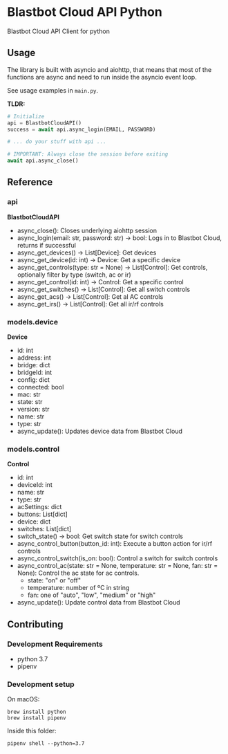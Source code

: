 # Blastbot Cloud API Python

Blastbot Cloud API Client for python

## Usage

The library is built with asyncio and aiohttp, that means that most of the functions are async and need to run inside the asyncio event loop.

See usage examples in `main.py`.

**TLDR:**

```python
# Initialize
api = BlastbotCloudAPI()
success = await api.async_login(EMAIL, PASSWORD)

# ... do your stuff with api ...

# IMPORTANT: Always close the session before exiting
await api.async_close()
```

## Reference

### api

**BlastbotCloudAPI**

- async_close(): Closes underlying aiohttp session
- async_login(email: str, password: str) -> bool: Logs in to Blastbot Cloud, returns if successful
- async_get_devices() -> List[Device]: Get devices
- async_get_device(id: int) -> Device: Get a specific device
- async_get_controls(type: str = None) -> List[Control]: Get controls, optionally filter by type (switch, ac or ir)
- async_get_control(id: int) -> Control: Get a specific control
- async_get_switches() -> List[Control]: Get all switch controls
- async_get_acs() -> List[Control]: Get al AC controls
- async_get_irs() -> List[Control]: Get all ir/rf controls

### models.device

**Device**

- id: int
- address: int
- bridge: dict
- bridgeId: int
- config: dict
- connected: bool
- mac: str
- state: str
- version: str
- name: str
- type: str
- async_update(): Updates device data from Blastbot Cloud

### models.control

**Control**

- id: int
- deviceId: int
- name: str
- type: str
- acSettings: dict
- buttons: List[dict]
- device: dict
- switches: List[dict]
- switch_state() -> bool: Get switch state for switch controls
- async_control_button(button_id: int): Execute a button action for ir/rf controls
- async_control_switch(is_on: bool): Control a switch for switch controls
- async_control_ac(state: str = None, temperature: str = None, fan: str = None): Control the ac state for ac controls.
  - state: "on" or "off"
  - temperature: number of ºC in string
  - fan: one of "auto", "low", "medium" or "high"
- async_update(): Update control data from Blastbot Cloud

## Contributing

### Development Requirements

- python 3.7
- pipenv

### Development setup

On macOS:

```
brew install python
brew install pipenv
```

Inside this folder:

```
pipenv shell --python=3.7
```
